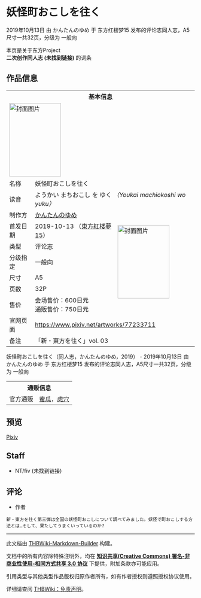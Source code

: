 # 妖怪町おこしを往く

<!-- source html: G:\repos\THBWiki-Markdown-Builder\THBWikiMarkdown\Temp\main\5\5a\ns0%3A%E5%A6%96%E6%80%AA%E7%94%BA%E3%81%8A%E3%81%93%E3%81%97%E3%82%92%E5%BE%80%E3%81%8F.html -->

2019年10月13日 由 かんたんのゆめ 于 东方红楼梦15 发布的评论志同人志，A5尺寸一共32页，分级为 一般向

本页是关于东方Project  
 **二次创作同人志 (未找到链接)** 的词条

## 作品信息

<table><tbody><tr><th colspan="3">基本信息</th></tr><tr><td class="cover-artwork-mobile" colspan="2"><a href="./文件-妖怪町おこしを往く封面.jpg.md" class="image" title="封面图片"><img alt="封面图片" src="https://upload.thwiki.cc/thumb/7/77/%E5%A6%96%E6%80%AA%E7%94%BA%E3%81%8A%E3%81%93%E3%81%97%E3%82%92%E5%BE%80%E3%81%8F%E5%B0%81%E9%9D%A2.jpg/138px-%E5%A6%96%E6%80%AA%E7%94%BA%E3%81%8A%E3%81%93%E3%81%97%E3%82%92%E5%BE%80%E3%81%8F%E5%B0%81%E9%9D%A2.jpg" decoding="async" loading="lazy" width="138" height="196" srcset="https://upload.thwiki.cc/thumb/7/77/%E5%A6%96%E6%80%AA%E7%94%BA%E3%81%8A%E3%81%93%E3%81%97%E3%82%92%E5%BE%80%E3%81%8F%E5%B0%81%E9%9D%A2.jpg/207px-%E5%A6%96%E6%80%AA%E7%94%BA%E3%81%8A%E3%81%93%E3%81%97%E3%82%92%E5%BE%80%E3%81%8F%E5%B0%81%E9%9D%A2.jpg 1.5x, https://upload.thwiki.cc/thumb/7/77/%E5%A6%96%E6%80%AA%E7%94%BA%E3%81%8A%E3%81%93%E3%81%97%E3%82%92%E5%BE%80%E3%81%8F%E5%B0%81%E9%9D%A2.jpg/276px-%E5%A6%96%E6%80%AA%E7%94%BA%E3%81%8A%E3%81%93%E3%81%97%E3%82%92%E5%BE%80%E3%81%8F%E5%B0%81%E9%9D%A2.jpg 2x" data-file-width="721" data-file-height="1024"></a></td>
</tr><tr><td class="label">名称</td><td colspan="2"> 妖怪町おこしを往く </td></tr><tr><td class="label">读音</td><td colspan="2"> ようかい まちおこし を ゆく <i>（Youkai machiokoshi wo yuku）</i> </td></tr><tr><td class="label">制作方</td><td><a href="./かんたんのゆめ.md" title="かんたんのゆめ">かんたんのゆめ</a></td><td class="cover-artwork" rowspan="7" style="min-width:196px;"><a href="./文件-妖怪町おこしを往く封面.jpg.md" class="image" title="封面图片"><img alt="封面图片" src="https://upload.thwiki.cc/thumb/7/77/%E5%A6%96%E6%80%AA%E7%94%BA%E3%81%8A%E3%81%93%E3%81%97%E3%82%92%E5%BE%80%E3%81%8F%E5%B0%81%E9%9D%A2.jpg/138px-%E5%A6%96%E6%80%AA%E7%94%BA%E3%81%8A%E3%81%93%E3%81%97%E3%82%92%E5%BE%80%E3%81%8F%E5%B0%81%E9%9D%A2.jpg" decoding="async" loading="lazy" width="138" height="196" srcset="https://upload.thwiki.cc/thumb/7/77/%E5%A6%96%E6%80%AA%E7%94%BA%E3%81%8A%E3%81%93%E3%81%97%E3%82%92%E5%BE%80%E3%81%8F%E5%B0%81%E9%9D%A2.jpg/207px-%E5%A6%96%E6%80%AA%E7%94%BA%E3%81%8A%E3%81%93%E3%81%97%E3%82%92%E5%BE%80%E3%81%8F%E5%B0%81%E9%9D%A2.jpg 1.5x, https://upload.thwiki.cc/thumb/7/77/%E5%A6%96%E6%80%AA%E7%94%BA%E3%81%8A%E3%81%93%E3%81%97%E3%82%92%E5%BE%80%E3%81%8F%E5%B0%81%E9%9D%A2.jpg/276px-%E5%A6%96%E6%80%AA%E7%94%BA%E3%81%8A%E3%81%93%E3%81%97%E3%82%92%E5%BE%80%E3%81%8F%E5%B0%81%E9%9D%A2.jpg 2x" data-file-width="721" data-file-height="1024"></a></td>
</tr><tr><td class="label">首发日期</td><td>2019-10-13&#160;（<a href="/展会作品列表?e=%E4%B8%9C%E6%96%B9%E7%BA%A2%E6%A5%BC%E6%A2%A6%2315">東方紅楼夢15</a>）</td></tr><tr><td class="label">类型</td><td>评论志</td></tr><tr><td class="label">分级指定</td><td>一般向</td></tr><tr><td class="label">尺寸</td><td>A5</td></tr><tr><td class="label">页数</td><td>32P</td></tr><tr><td class="label">售价</td><td>会场售价：600日元<br>通贩售价：750日元</td></tr>
<tr><td class="label">官网页面</td><td colspan="2"><a rel="nofollow" class="external free" href="https://www.pixiv.net/artworks/77233711">https://www.pixiv.net/artworks/77233711</a></td></tr><tr><td class="label">备注</td><td colspan="2">「新・東方を往く」vol. 03</td></tr></tbody></table>

妖怪町おこしを往く（同人志，かんたんのゆめ，2019） - 2019年10月13日 由 かんたんのゆめ 于 东方红楼梦15 发布的评论志同人志，A5尺寸一共32页，分级为 一般向

<table><tbody><tr><th colspan="3">通贩信息</th></tr><tr><td class="label">官方通贩</td><td colspan="2"><a rel="nofollow" class="external text" href="https://www.melonbooks.co.jp/detail/detail.php?product_id=571230">蜜瓜</a>，<a rel="nofollow" class="external text" href="https://ec.toranoana.jp/tora_r/ec/item/040030781228">虎穴</a></td></tr></tbody></table>



## 预览
  
[Pixiv](https://www.pixiv.net/artworks/77233711)
  


## Staff
- NT/fiv (未找到链接)


## 评论
- 作者

```
新・東方を往く第三弾は全国の妖怪町おこしについて調べてみました。妖怪で町おこしする方法とは…そして、果たしてうまくいっているのか?
```

  
  

  





---

此文档由 [THBWiki-Markdown-Builder](https://github.com/Delsin-Yu/THBWiki-Markdown-Builder) 构建。

文档中的所有内容除特殊注明外，均在 [**知识共享(Creative Commons) 署名-非商业性使用-相同方式共享 3.0 协议**](https://creativecommons.org/licenses/by-sa/3.0/deed.zh-hans) 下提供，附加条款亦可能应用。

引用类型与其他类型作品版权归原作者所有，如有作者授权则遵照授权协议使用。

详细请查阅 [THBWiki：免责声明](https://thbwiki.cc/THBWiki:%E5%85%8D%E8%B4%A3%E5%A3%B0%E6%98%8E)。

